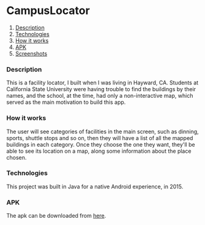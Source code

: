 # CampusLocator

1. [Description](#description)
2. [Technologies](#technologies)
3. [How it works](#how-it-works)
4. [APK](#apk)
5. [Screenshots](#screenshots)

### Description
This is a facility locator, I built when I was living in Hayward, CA. Students at California State University were having trouble to find the buildings by their names, and the school, at the time, had only a non-interactive map, which served as the main motivation to build this app.
<br />

### How it works
The user will see categories of facilities in the main screen, such as dinning, sports, shuttle stops and so on, then they will have a list of all the mapped buildings in each category. Once they choose the one they want, they'll be able to see its location on a map, along some information about the place chosen.
<br />

### Technologies
This project was built in Java for a native Android experience, in 2015.
<br />

### APK
The apk can be downloaded from [here](https://github.com/thiagoloschi/CampusLocator/raw/master/CampusLocator.apk).
<br />

